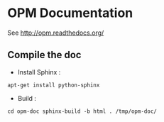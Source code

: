 OPM Documentation
=======

See http://opm.readthedocs.org/


Compile the doc
-----------------------------------

* Install Sphinx :

``
	apt-get install python-sphinx
``

* Build :

``
	cd opm-doc
	sphinx-build -b html . /tmp/opm-doc/
``

